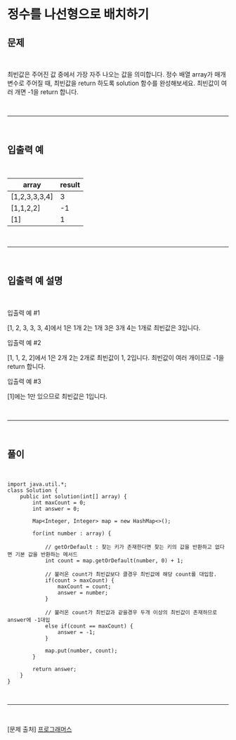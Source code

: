 # 정수를 나선형으로 배치하기

## 문제

<br>

최빈값은 주어진 값 중에서 가장 자주 나오는 값을 의미합니다. 정수 배열 array가 매개변수로 주어질 때, 최빈값을 return 하도록 solution 함수를 완성해보세요. 최빈값이 여러 개면 -1을 return 합니다.

<br>

- - -

<br>

## 입출력 예

<br>

|array|result|
|---|-------|
|[1,2,3,3,3,4]|3|
|[1,1,2,2]|-1|
|[1]|1|

<br>

- - -

<br>


## 입출력 예 설명

<br>

입출력 예 #1

[1, 2, 3, 3, 3, 4]에서 1은 1개 2는 1개 3은 3개 4는 1개로 최빈값은 3입니다.

입출력 예 #2

[1, 1, 2, 2]에서 1은 2개 2는 2개로 최빈값이 1, 2입니다. 최빈값이 여러 개이므로 -1을 return 합니다.

입출력 예 #3

[1]에는 1만 있으므로 최빈값은 1입니다.

<br>

- - -

<br>

## 풀이

<br>

```
import java.util.*;
class Solution {
    public int solution(int[] array) {
        int maxCount = 0;
        int answer = 0;

        Map<Integer, Integer> map = new HashMap<>();

        for(int number : array) {

            // getOrDefault : 찾는 키가 존재한다면 찾는 키의 값을 반환하고 없다면 기본 값을 반환하는 메서드
            int count = map.getOrDefault(number, 0) + 1;

            // 불러온 count가 최빈값보다 클경우 최빈값에 해당 count를 대입함.
            if(count > maxCount) {
                maxCount = count;
                answer = number;
            }

            // 불러온 count가 최빈값과 같을경우 두개 이상의 최빈값이 존재하므로 answer에 -1대입
            else if(count == maxCount) {
                answer = -1;
            }

            map.put(number, count);
        }

        return answer;
    }
}
```
<br>

--- 

<br>

[문제 출처] [프로그래머스](https://school.programmers.co.kr/learn/challenges?order=recent)


